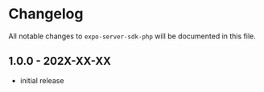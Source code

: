 # Changelog

All notable changes to `expo-server-sdk-php` will be documented in this file.

## 1.0.0 - 202X-XX-XX

- initial release
